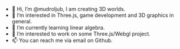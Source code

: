 - 👋 Hi, I’m @mudroljub, I am creating 3D worlds.
- 👀 I’m interested in Three.js, game development and 3D graphics in general.
- 🌱 I’m currently learning linear algebra.
- 💞️ I’m interested to work on some Three.js/Webgl project.
- 📫 You can reach me via email on Github.

<!---
mudroljub/mudroljub is a ✨ special ✨ repository because its `README.md` (this file) appears on your GitHub profile.
You can click the Preview link to take a look at your changes.
--->
